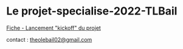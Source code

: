 # Le projet-specialise-2022-TLBail


[Fiche - Lancement "kickoff" du projet](https://docs.google.com/document/d/1EtTsnUP3K_Rx2KT8owxVjNtLMNoBs1wi5Hjw0dZU6WU/edit?usp=sharing)

contact :
theolebail02@gmail.com
